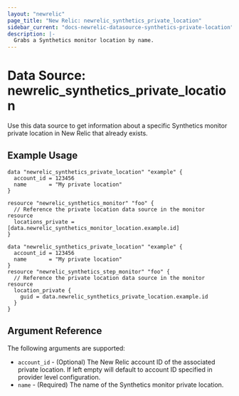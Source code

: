 ```yaml
---
layout: "newrelic"
page_title: "New Relic: newrelic_synthetics_private_location"
sidebar_current: "docs-newrelic-datasource-synthetics-private-location"
description: |-
  Grabs a Synthetics monitor location by name.
---
```


# Data Source: newrelic\_synthetics\_private\_location

Use this data source to get information about a specific Synthetics monitor private location in New Relic that already exists.

## Example Usage

```hcl
data "newrelic_synthetics_private_location" "example" {
  account_id = 123456
  name       = "My private location"
}

resource "newrelic_synthetics_monitor" "foo" {
  // Reference the private location data source in the monitor resource
  locations_private = [data.newrelic_synthetics_monitor_location.example.id]
}
```

```hcl
data "newrelic_synthetics_private_location" "example" {
  account_id = 123456
  name       = "My private location"
}
resource "newrelic_synthetics_step_monitor" "foo" {
  // Reference the private location data source in the monitor resource
  location_private { 
    guid = data.newrelic_synthetics_private_location.example.id 
  }
}
```

## Argument Reference

The following arguments are supported:

* `account_id` - (Optional) The New Relic account ID of the associated private location. If left empty will default to account ID specified in provider level configuration.
* `name` - (Required) The name of the Synthetics monitor private location.
